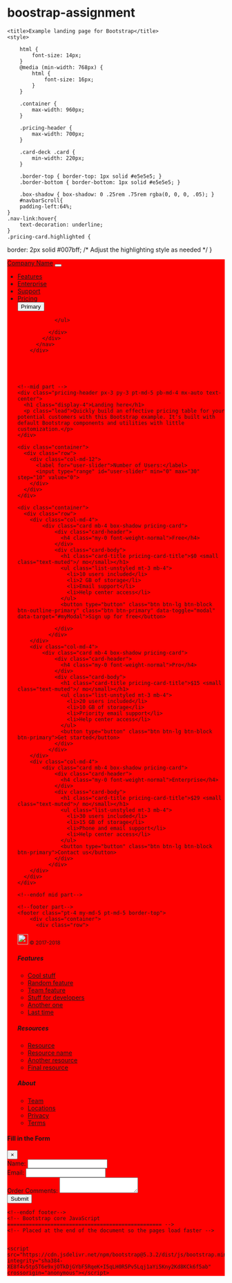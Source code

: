 # boostrap-assignment
<!doctype html>
<html lang="en">
  <head>
    <meta charset="utf-8">
    <meta name="viewport" content="width=device-width, initial-scale=1, shrink-to-fit=no">
    <meta name="description" content="Bootstrap landing page">
    <meta name="author" content="Nav Appaiya">
    <link rel="stylesheet" href="https://stackpath.bootstrapcdn.com/bootstrap/4.5.2/css/bootstrap.min.css">
    <script src="https://code.jquery.com/jquery-3.5.1.slim.min.js"></script>
    <link href="https://cdn.jsdelivr.net/npm/bootstrap@5.3.2/dist/css/bootstrap.min.css" rel="stylesheet" integrity="sha384-T3c6CoIi6uLrA9TneNEoa7RxnatzjcDSCmG1MXxSR1GAsXEV/Dwwykc2MPK8M2HN" crossorigin="anonymous">
    <script src="https://stackpath.bootstrapcdn.com/bootstrap/4.5.2/js/bootstrap.min.js"></script>
    <script src="https://code.jquery.com/ui/1.12.1/jquery-ui.js"></script>

    <title>Example landing page for Bootstrap</title>
    <style>

        html {
            font-size: 14px;
        }
        @media (min-width: 768px) {
            html {
                font-size: 16px;
            }
        }

        .container {
            max-width: 960px;
        }

        .pricing-header {
            max-width: 700px;
        }

        .card-deck .card {
            min-width: 220px;
        }

        .border-top { border-top: 1px solid #e5e5e5; }
        .border-bottom { border-bottom: 1px solid #e5e5e5; }

        .box-shadow { box-shadow: 0 .25rem .75rem rgba(0, 0, 0, .05); }
        #navbarScroll{
        padding-left:64%;
    }
    .nav-link:hover{
        text-decoration: underline;
    }
    .pricing-card.highlighted {
  border: 2px solid #007bff; /* Adjust the highlighting style as needed */
}
    </style>

  </head>

  <body>
    <div class="container-fluid">
        <nav class="navbar  navbar-expand-lg bg-body-tertiary" style="background-color: red;">
            <div class="container-fluid">
              <a class="navbar-brand" href="#">Company Name</a>
              <button class="navbar-toggler" type="button" data-bs-toggle="collapse" data-bs-target="#navbarScroll" aria-controls="navbarScroll" aria-expanded="false" aria-label="Toggle navigation">
                <span class="navbar-toggler-icon"></span>
              </button>
              <div class="collapse navbar-collapse" id="navbarScroll">
                <ul class="navbar-nav me-auto my-2 my-lg-0 navbar-nav-scroll" style="--bs-scroll-height: 100px;">
                  <li class="nav-item">
                    <a class="nav-link active" aria-current="page" href="#">Features</a>
                  </li>
                  <li class="nav-item">
                    <a class="nav-link active" aria-current="page" href="#">Enterprise</a>
                  </li>
                  <li class="nav-item">
                    <a class="nav-link active" aria-current="page" href="#">Support</a>
                  </li>
                  <li class="nav-item">
                    <a class="nav-link active" aria-current="page" href="#">Pricing</a>
                  </li>
                 <button type="button" class="btn btn-outline-primary">Primary</button>
                 
                </ul>
              
              </div>
            </div>
          </nav>
        </div>


   


    <!--mid part -->
    <div class="pricing-header px-3 py-3 pt-md-5 pb-md-4 mx-auto text-center">
      <h1 class="display-4">Landing here</h1>
      <p class="lead">Quickly build an effective pricing table for your potential customers with this Bootstrap example. It's built with default Bootstrap components and utilities with little customization.</p>
    </div>

    <div class="container">
      <div class="row">
        <div class="col-md-12">
          <label for="user-slider">Number of Users:</label>
          <input type="range" id="user-slider" min="0" max="30" step="10" value="0">
        </div>
      </div>
    </div>

    <div class="container">
      <div class="row">
        <div class="col-md-4">
            <div class="card mb-4 box-shadow pricing-card">
                <div class="card-header">
                  <h4 class="my-0 font-weight-normal">Free</h4>
                </div>
                <div class="card-body">
                  <h1 class="card-title pricing-card-title">$0 <small class="text-muted">/ mo</small></h1>
                  <ul class="list-unstyled mt-3 mb-4">
                    <li>10 users included</li>
                    <li>2 GB of storage</li>
                    <li>Email support</li>
                    <li>Help center access</li>
                  </ul>
                  <button type="button" class="btn btn-lg btn-block btn-outline-primary" class="btn btn-primary" data-toggle="modal" data-target="#myModal">Sign up for free</button>
                  
                </div>
              </div>
        </div>
        <div class="col-md-4">
            <div class="card mb-4 box-shadow pricing-card">
                <div class="card-header">
                  <h4 class="my-0 font-weight-normal">Pro</h4>
                </div>
                <div class="card-body">
                  <h1 class="card-title pricing-card-title">$15 <small class="text-muted">/ mo</small></h1>
                  <ul class="list-unstyled mt-3 mb-4">
                    <li>20 users included</li>
                    <li>10 GB of storage</li>
                    <li>Priority email support</li>
                    <li>Help center access</li>
                  </ul>
                  <button type="button" class="btn btn-lg btn-block btn-primary">Get started</button>
                </div>
              </div>
        </div>
        <div class="col-md-4">
            <div class="card mb-4 box-shadow pricing-card">
                <div class="card-header">
                  <h4 class="my-0 font-weight-normal">Enterprise</h4>
                </div>
                <div class="card-body">
                  <h1 class="card-title pricing-card-title">$29 <small class="text-muted">/ mo</small></h1>
                  <ul class="list-unstyled mt-3 mb-4">
                    <li>30 users included</li>
                    <li>15 GB of storage</li>
                    <li>Phone and email support</li>
                    <li>Help center access</li>
                  </ul>
                  <button type="button" class="btn btn-lg btn-block btn-primary">Contact us</button>
                </div>
              </div>
        </div>
      </div>
    </div>

    <!--endof mid part-->

    <!--footer part-->
    <footer class="pt-4 my-md-5 pt-md-5 border-top">
        <div class="container">
          <div class="row">
            
<div class="col-12 col-md">
    <img class="mb-2" src="https://getbootstrap.com/docs/4.0/assets/brand/bootstrap-solid.svg" alt="" width="24" height="24">
    <small class="d-block mb-3 text-muted">© 2017-2018</small>
  </div>
            <div class="col-6 col-md">
              <h5>Features</h5>
              <ul class="list-unstyled text-small">
                <li><a class="text-muted" href="#">Cool stuff</a></li>
                <li><a class="text-muted" href="#">Random feature</a></li>
                <li><a class="text-muted" href="#">Team feature</a></li>
                <li><a class="text-muted" href="#">Stuff for developers</a></li>
                <li><a class="text-muted" href="#">Another one</a></li>
                <li><a class="text-muted" href="#">Last time</a></li>
              </ul>
            </div>
            <div class="col-6 col-md">
              <h5>Resources</h5>
              <ul class="list-unstyled text-small">
                <li><a class="text-muted" href="#">Resource</a></li>
                <li><a class="text-muted" href="#">Resource name</a></li>
                <li><a class="text-muted" href="#">Another resource</a></li>
                <li><a class="text-muted" href="#">Final resource</a></li>
              </ul>
            </div>
            <div class="col-6 col-md">
              <h5>About</h5>
              <ul class="list-unstyled text-small">
                <li><a class="text-muted" href="#">Team</a></li>
                <li><a class="text-muted" href="#">Locations</a></li>
                <li><a class="text-muted" href="#">Privacy</a></li>
                <li><a class="text-muted" href="#">Terms</a></li>
              </ul>
            </div>
          </div>
        </div>
      </footer>
      
     




 <!--modal-->
 <form action ="{getform-forms.maakeetoo.com/formapi/679}" method="POST">
 <div class="modal fade" id="myModal">
  <div class="modal-dialog">
    <div class="modal-content">
      <div class="modal-header">
        <h4 class="modal-title">Fill in the Form</h4>
        <button type="button" class="close" data-dismiss="modal">&times;</button>
      </div>
      <div class="modal-body">
        <form>
          <div class="form-group">
            <label for="name">Name:</label>
            <input type="text" class="form-control" id="name">
          </div>
          <div class="form-group">
            <label for="email">Email:</label>
            <input type="email" class="form-control" id="email">
          </div>
          <div class="form-group">
            <label for="comments">Order Comments:</label>
            <textarea class="form-control" id="comments"></textarea>
          </div>
          <button type="submit" class="btn btn-primary">Submit</button>
        </form>
      </div>
    </div>
  </div>
</div>
</form>
  <!--endof modal-->

    <!--endof footer-->
    <!-- Bootstrap core JavaScript
    ================================================== -->
    <!-- Placed at the end of the document so the pages load faster -->
    
  
    <script src="https://cdn.jsdelivr.net/npm/bootstrap@5.3.2/dist/js/bootstrap.min.js" integrity="sha384-XE8f4v5tp5T6e9xjOTkDjGYbF5RqeK+I5qLH0R5Pv5Lqj1aYi5Kny2Kd8KCk6f5ab" crossorigin="anonymous"></script>
  </body>


  <script>
    // Function to handle slider change
    function handleSliderChange() {
      var slider = document.getElementById("user-slider");
      var value = slider.value;
      
      // Calculate the plan index based on the slider value
      var planIndex = Math.floor(value / 10);
  
      // Remove the 'highlighted' class from all pricing cards
      var pricingCards = document.querySelectorAll(".pricing-card");
      pricingCards.forEach(function(card) {
        card.classList.remove("highlighted");
      });
  
      // Add the 'highlighted' class to the selected pricing card
      pricingCards[planIndex].classList.add("highlighted");
    }
  
    // Attach the 'input' event listener to the slider
    var slider = document.getElementById("user-slider");
    slider.addEventListener("input", handleSliderChange);
  
    // Initial highlighting of the first plan
    handleSliderChange();
  </script>
  
  <script>
    // Function to handle form submission
    function handleFormSubmit(event) {
      event.preventDefault(); // Prevent the default form submission behavior
  
      // Get the form values
      const name = document.getElementById("name").value;
      const email = document.getElementById("email").value;
      const comments = document.getElementById("comments").value;
  
      // Populate the modal content with the form values
      const modalBody = document.querySelector(".modal-body");
      modalBody.innerHTML = `
        <p><strong>Name:</strong> ${name}</p>
        <p><strong>Email:</strong> ${email}</p>
        <p><strong>Order Comments:</strong> ${comments}</p>
      `;
  
      // Display the modal with the populated content
      $('#myModal').modal('show');
    }
  
    // Attach the 'submit' event listener to the form
    const submissionForm = document.getElementById("submissionForm");
    submissionForm.addEventListener("submit", handleFormSubmit);
  </script>

</html>

